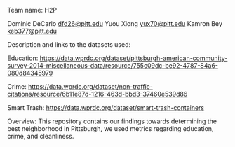 Team name: H2P

Dominic DeCarlo dfd26@pitt.edu
Yuou Xiong yux70@pitt.edu
Kamron Bey keb377@pitt.edu

Description and links to the datasets used:

Education: https://data.wprdc.org/dataset/pittsburgh-american-community-survey-2014-miscellaneous-data/resource/755c09dc-be92-4787-84a6-080d84345979

Crime: https://data.wprdc.org/dataset/non-traffic-citations/resource/6b11e87d-1216-463d-bbd3-37460e539d86

Smart Trash: https://data.wprdc.org/dataset/smart-trash-containers 

Overview: This repository contains our findings towards determining the best neighborhood in Pittsburgh, we used metrics regarding education, crime, and cleanliness.
